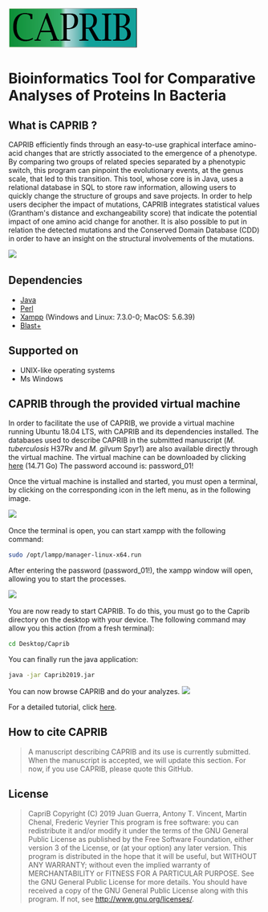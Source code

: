 
![](tutorial/images/caprib.png) 

# Bioinformatics Tool for Comparative Analyses of Proteins In Bacteria

## What is CAPRIB ?

CAPRIB efficiently finds through an easy-to-use graphical interface amino-acid changes that are strictly associated to the emergence of a phenotype. By comparing two groups of related species separated by a phenotypic switch, this program can pinpoint the evolutionary events, at the genus scale, that led to this transition. This tool, whose core is in Java, uses a relational database in SQL to store raw information, allowing users to quickly change the structure of groups and save projects. In order to help users decipher the impact of mutations, CAPRIB integrates statistical values (Grantham's distance and exchangeability score) that indicate the potential impact of one amino acid change for another. It is also possible to put in relation the detected mutations and the Conserved Domain Database (CDD) in order to have an insight on the structural involvements of the mutations. 

<img src="http://fveyrier.profs.inrs.ca/Download/tutorial/Images2/Figure_1.png" width="400">

## Dependencies
- [Java](https://www.java.com/fr/download/help/index_installing.xml) 
- [Perl](https://www.activestate.com/activeperl/downloads) 
- [Xampp](https://www.apachefriends.org/index.html ) (Windows and Linux: 7.3.0-0; MacOS: 5.6.39)
- [Blast+](https://www.ncbi.nlm.nih.gov/books/NBK52637/)

## Supported on
- UNIX-like operating systems
- Ms Windows

## CAPRIB through the provided virtual machine
In order to facilitate the use of CAPRIB, we provide a virtual machine running Ubuntu 18.04 LTS, with CAPRIB and its dependencies installed. The databases used to describe CAPRIB in the submitted manuscript (<i>M. tuberculosis</i> H37Rv and <i>M. gilvum</i> Spyr1) are also available directly through the virtual machine. The virtual machine can be downloaded by clicking [here](http://fveyrier.profs.inrs.ca/Download/CAPRIB-V1.ova)  (14.71 Go)
The password accound is: password_01!

Once the virtual machine is installed and started, you must open a terminal, by clicking on the corresponding icon in the left menu, as in the following image.

<img src="http://fveyrier.profs.inrs.ca/Download/tutorial/Images2/1a.png" width="200">

Once the terminal is open, you can start xampp with the following command:
```sh
sudo /opt/lampp/manager-linux-x64.run
```
After entering the password (password_01!), the xampp window will open, allowing you to start the processes.

<img src="http://fveyrier.profs.inrs.ca/Download/tutorial/Images2/3.png" width="400">

You are now ready to start CAPRIB. To do this, you must go to the Caprib directory on the desktop with your device. The following command may allow you this action (from a fresh terminal):
```sh
cd Desktop/Caprib
```
You can finally run the java application:
```sh
java -jar Caprib2019.jar
```

You can now browse CAPRIB and do your analyzes. 
<img src="http://fveyrier.profs.inrs.ca/Download/tutorial/Images2/5.png" width="400">

For a detailed tutorial, click [here](http://fveyrier.profs.inrs.ca/Download/tutorial/index.html).

## How to cite CAPRIB
>A manuscript describing CAPRIB and its use is currently submitted. When the manuscript is accepted, we will update this section. For now, if you use CAPRIB, please quote this GitHub.
## License
>CapriB
>Copyright (C) 2019  Juan Guerra, Antony T. Vincent, Martin Chenal, Frederic Veyrier
>This program is free software: you can redistribute it and/or modify
>it under the terms of the GNU General Public License as published by
>the Free Software Foundation, either version 3 of the License, or
>(at your option) any later version.
>This program is distributed in the hope that it will be useful,
>but WITHOUT ANY WARRANTY; without even the implied warranty of
>MERCHANTABILITY or FITNESS FOR A PARTICULAR PURPOSE.  See the
>GNU General Public License for more details.
>You should have received a copy of the GNU General Public License
>along with this program.  If not, see http://www.gnu.org/licenses/.

